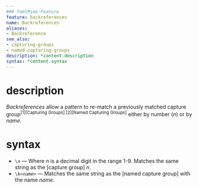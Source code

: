 ```yaml
---
### YamlMime:Feature
feature: backreferences
name: Backreferences
aliases:
- Backreference
see_also:
- capturing-groups
- named-capturing-groups
description: *content.description
syntax: *content.syntax
---
```

# description
<dfn>Backreferences</dfn> allow a pattern to re-match a previously matched capture group<sup>[1][Capturing Groups] [2][Named Capturing Groups]</sup> either by number (_n_) or by _name_.

# syntax
- <code>\\<em>n</em></code> &mdash; Where *n* is a decimal digit in the range 1-9. Matches the same string as the [capture group] *n*.
- <code>\\k\<<em>name</em>\></code> &mdash; Matches the same string as the [named capture group] with the name *name*.